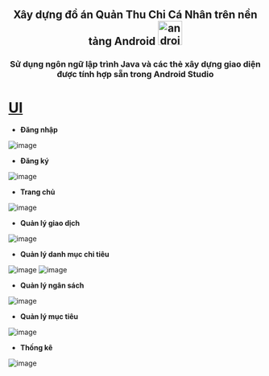 <h2 align="center">Xây dựng đồ án Quản Thu Chi Cá Nhân trên nền tảng Android <a href="https://developer.android.com/" name="spring boot" ><img width="48" height="48" src="https://img.icons8.com/color/48/android-os.png" alt="android-os"/></a></h2>

<h3 align="center">Sử dụng ngôn ngữ lập trình Java và các thẻ xây dựng giao diện được tính hợp sẵn trong Android Studio</h3>

# [**UI**](#ui)

- **Đăng nhập**

![image](https://github.com/TranHuuTruong2904/QuanLyThuChi-App/assets/83656656/d6955dd5-58e5-413d-80a4-d7a2d1e4619c)


- **Đăng ký**

![image](https://github.com/TranHuuTruong2904/QuanLyThuChi-App/assets/83656656/4fd52725-425b-4299-a548-1a2df36b6cb2)

- **Trang chủ**

![image](https://github.com/TranHuuTruong2904/QuanLyThuChi-App/assets/83656656/1ca63197-4cbf-450a-9602-e12713fd7705)

- **Quản lý giao dịch**

![image](https://github.com/TranHuuTruong2904/QuanLyThuChi-App/assets/83656656/0e08ab5c-1b93-4b7b-955c-dce30b7bd26e)

- **Quản lý danh mục chi tiêu**

![image](https://github.com/TranHuuTruong2904/QuanLyThuChi-App/assets/83656656/9ec38d25-65e9-41a7-99ea-e3cbf20b132a)
![image](https://github.com/TranHuuTruong2904/QuanLyThuChi-App/assets/83656656/db8a8cfa-bb19-4fec-83b9-973259cc0013)

- **Quản lý ngân sách**
  
![image](https://github.com/TranHuuTruong2904/QuanLyThuChi-App/assets/83656656/027b4a59-741b-4b83-a51b-96e34d91a9e0)

- **Quản lý mục tiêu**

![image](https://github.com/TranHuuTruong2904/QuanLyThuChi-App/assets/83656656/d1fc4b98-1b9c-443e-8ed2-c6e26ed50e4e)

- **Thống kê**

![image](https://github.com/TranHuuTruong2904/QuanLyThuChi-App/assets/83656656/59e5f3fb-a3c9-4987-bf76-c37c1c5251ae)







